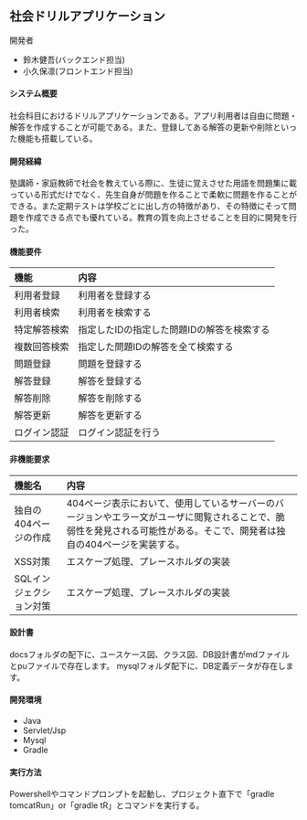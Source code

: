 ## 社会ドリルアプリケーション
開発者  
- 鈴木健吾(バックエンド担当)
- 小久保凛(フロントエンド担当)

#### システム概要  
社会科目におけるドリルアプリケーションである。アプリ利用者は自由に問題・解答を作成することが可能である。また、登録してある解答の更新や削除といった機能も搭載している。  

#### 開発経緯  
塾講師・家庭教師で社会を教えている際に、生徒に覚えさせた用語を問題集に載っている形式だけでなく、先生自身が問題を作ることで柔軟に問題を作ることができる。また定期テストは学校ごとに出し方の特徴があり、その特徴にそって問題を作成できる点でも優れている。教育の質を向上させることを目的に開発を行った。    


#### 機能要件  
|機能|内容|
|:--|:--|
|利用者登録|利用者を登録する|
|利用者検索|利用者を検索する|
|特定解答検索|指定したIDの指定した問題IDの解答を検索する|
|複数回答検索|指定した問題IDの解答を全て検索する|
|問題登録|問題を登録する|
|解答登録|解答を登録する|
|解答削除|解答を削除する|
|解答更新|解答を更新する|
|ログイン認証|ログイン認証を行う|  

#### 非機能要求
|機能名|内容|
|:--|:--|
|独自の404ページの作成|404ページ表示において、使用しているサーバーのバージョンやエラー文がユーザに閲覧されることで、脆弱性を発見される可能性がある。そこで、開発者は独自の404ページを実装する。|
|XSS対策|エスケープ処理、プレースホルダの実装|
|SQLインジェクション対策|エスケープ処理、プレースホルダの実装|    



#### 設計書  
docsフォルダの配下に、ユースケース図、クラス図、DB設計書がmdファイルとpuファイルで存在します。
mysqlフォルダ配下に、DB定義データが存在します。

#### 開発環境
- Java
- Servlet/Jsp
- Mysql
- Gradle

#### 実行方法
Powershellやコマンドプロンプトを起動し、プロジェクト直下で「gradle tomcatRun」or「gradle tR」とコマンドを実行する。
